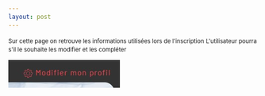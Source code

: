 ```yaml
---
layout: post
---
```


<small>Sur cette page on retrouve les informations utilisées lors de l'inscription</small>
<small>L'utilisateur pourra s'il le souhaite les modifier et les compléter</small>

![editAccount](images/editAccount.jpg)